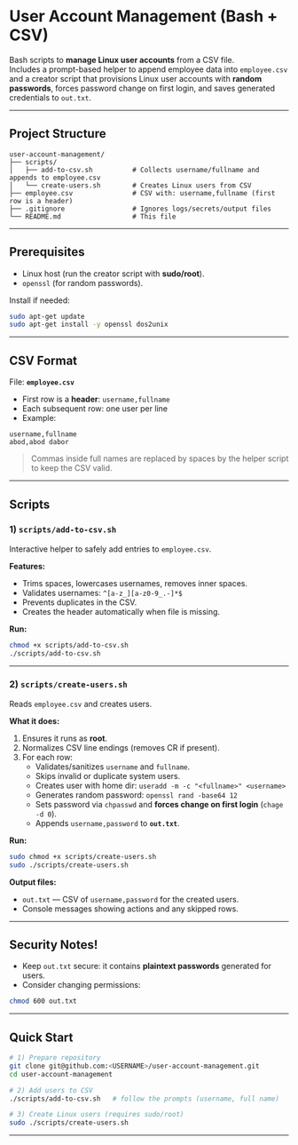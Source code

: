 # User Account Management (Bash + CSV)

Bash scripts to **manage Linux user accounts** from a CSV file.  
Includes a prompt-based helper to append employee data into `employee.csv` and a creator script that provisions Linux user accounts with **random passwords**, forces password change on first login, and saves generated credentials to `out.txt`.

---

## Project Structure

```
user-account-management/
├── scripts/
│   ├── add-to-csv.sh          # Collects username/fullname and appends to employee.csv
│   └── create-users.sh        # Creates Linux users from CSV
├── employee.csv               # CSV with: username,fullname (first row is a header)
├── .gitignore                 # Ignores logs/secrets/output files
└── README.md                  # This file
```

---

## Prerequisites

- Linux host (run the creator script with **sudo/root**).
- `openssl` (for random passwords).

Install if needed:
```bash
sudo apt-get update
sudo apt-get install -y openssl dos2unix
```

---

## CSV Format

File: **`employee.csv`**

- First row is a **header**: `username,fullname`
- Each subsequent row: one user per line
- Example:
```csv
username,fullname
abod,abod dabor
```

> Commas inside full names are replaced by spaces by the helper script to keep the CSV valid.

---

## Scripts

### 1) `scripts/add-to-csv.sh`
Interactive helper to safely add entries to `employee.csv`.

**Features:**
- Trims spaces, lowercases usernames, removes inner spaces.
- Validates usernames: `^[a-z_][a-z0-9_.-]*$`
- Prevents duplicates in the CSV.
- Creates the header automatically when file is missing.

**Run:**
```bash
chmod +x scripts/add-to-csv.sh
./scripts/add-to-csv.sh
```

---

### 2) `scripts/create-users.sh`
Reads `employee.csv` and creates users.

**What it does:**
1. Ensures it runs as **root**.
2. Normalizes CSV line endings (removes CR if present).
3. For each row:
   - Validates/sanitizes `username` and `fullname`.
   - Skips invalid or duplicate system users.
   - Creates user with home dir: `useradd -m -c "<fullname>" <username>`
   - Generates random password: `openssl rand -base64 12`
   - Sets password via `chpasswd` and **forces change on first login** (`chage -d 0`).
   - Appends `username,password` to **`out.txt`**.

**Run:**
```bash
sudo chmod +x scripts/create-users.sh
sudo ./scripts/create-users.sh
```

**Output files:**
- `out.txt` — CSV of `username,password` for the created users.
- Console messages showing actions and any skipped rows.

---

## Security Notes!
- Keep `out.txt` secure: it contains **plaintext passwords** generated for users.
- Consider changing permissions:
```bash
chmod 600 out.txt
```

---

## Quick Start

```bash
# 1) Prepare repository
git clone git@github.com:<USERNAME>/user-account-management.git
cd user-account-management

# 2) Add users to CSV
./scripts/add-to-csv.sh   # follow the prompts (username, full name)

# 3) Create Linux users (requires sudo/root)
sudo ./scripts/create-users.sh
```

---


